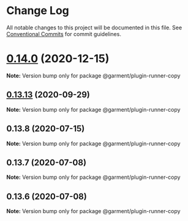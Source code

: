 # Change Log

All notable changes to this project will be documented in this file.
See [Conventional Commits](https://conventionalcommits.org) for commit guidelines.

# [0.14.0](https://github.com/Farfetch/garment/compare/v0.13.14...v0.14.0) (2020-12-15)

**Note:** Version bump only for package @garment/plugin-runner-copy





## [0.13.13](https://github.com/Farfetch/garment/compare/v0.13.12...v0.13.13) (2020-09-29)

**Note:** Version bump only for package @garment/plugin-runner-copy





## 0.13.8 (2020-07-15)

**Note:** Version bump only for package @garment/plugin-runner-copy





## 0.13.7 (2020-07-08)

**Note:** Version bump only for package @garment/plugin-runner-copy





## 0.13.6 (2020-07-08)

**Note:** Version bump only for package @garment/plugin-runner-copy

